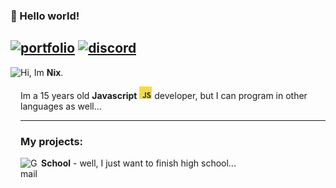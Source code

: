 ### 👋 Hello world! 
[![portfolio](https://img.shields.io/badge/my_portfolio-000?style=for-the-badge&logo=ko-fi&logoColor=white)](https://www.niximsprofile.tk/) [![discord](https://img.shields.io/badge/Discord-7289da?style=for-the-badge&logo=discord&logoColor=white)](https://discordapp.com/users/973010982282596412)
</br>
---

<img align="left" height="220" src="https://cdn.discordapp.com/attachments/1041099709550448641/1053819962344615936/hades-symbol_1.png"/>

Hi, Im **Nix**.

Im a 15 years old **Javascript** <img src="https://raw.githubusercontent.com/github/explore/80688e429a7d4ef2fca1e82350fe8e3517d3494d/topics/javascript/javascript.png" width="20px"> developer, but I can program in other languages as well...


---

### **My projects:**

**School** <a target="_blank" href="https://www.niximsprofile.tk">
  <img align="left" alt="Gmail" width="33px" src="https://cdn.discordapp.com/attachments/1041099709550448641/1053825314435911720/graduate-cap.png" />
</a> - well, I just want to finish high school...

<!--

